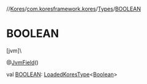 //[Kores](../../../index.md)/[com.koresframework.kores](../index.md)/[Types](index.md)/[BOOLEAN](-b-o-o-l-e-a-n.md)

# BOOLEAN

[jvm]\

@[JvmField](https://kotlinlang.org/api/latest/jvm/stdlib/kotlin.jvm/-jvm-field/index.html)()

val [BOOLEAN](-b-o-o-l-e-a-n.md): [LoadedKoresType](../../com.koresframework.kores.type/-loaded-kores-type/index.md)<[Boolean](https://kotlinlang.org/api/latest/jvm/stdlib/kotlin/-boolean/index.html)>
